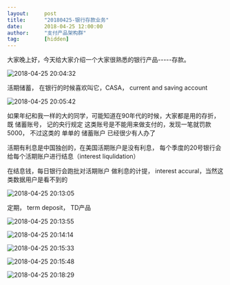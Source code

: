```yaml
---  
layout:     post   
title:      "20180425-银行存款业务"  
date:       2018-04-25 12:00:00  
author:     "支付产品架构群"  
tag:		[hidden]   
--- 
```


   
大家晚上好，今天给大家介绍一个大家很熟悉的银行产品-----存款。  

   
![2018-04-25 20:04:32](http://static.cocolian.cn/img/201804/20180425_200432.png) 
   
活期储蓄， 在银行的时候喜欢叫它，CASA， current and saving account  
   
   
![2018-04-25 20:05:42](http://static.cocolian.cn/img/201804/20180425_200542.png) 
   
如果年纪和我一样的大的同学，可能知道在90年代的时候，大家都是用的存折，既 储蓄账号， 记的央行规定 这类账号是不能用来做支付的，发现一笔就罚款 5000， 不过这类的 单单的 储蓄账户 已经很少有人办了  
   
   
活期有利息是中国独创的，在美国活期账户是没有利息， 每个季度的20号银行会给每个活期账户进行结息（interest liqulidation）  
   
   
在结息钱，每日银行会跑批对活期账户 做利息的计提， interest accural，当然这类数据用户是看不到的  
   
   
![2018-04-25 20:13:05](http://static.cocolian.cn/img/201804/20180425_201305.png) 
   
   
定期， term deposit， TD产品  
   
   
![2018-04-25 20:13:55](http://static.cocolian.cn/img/201804/20180425_201355.png) 
   
   
![2018-04-25 20:14:14](http://static.cocolian.cn/img/201804/20180425_201414.png) 
   
   
![2018-04-25 20:15:33](http://static.cocolian.cn/img/201804/20180425_201533.png) 
   
   
![2018-04-25 20:15:48](http://static.cocolian.cn/img/201804/20180425_201548.png) 
   
   
![2018-04-25 20:18:29](http://static.cocolian.cn/img/201804/20180425_201829.png) 
   

   
